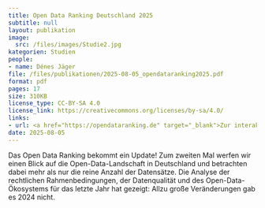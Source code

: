 ```yaml
---
title: Open Data Ranking Deutschland 2025
subtitle: null
layout: publikation
image:
  src: /files/images/Studie2.jpg
kategorien: Studien
people:
- name: Dénes Jäger
file: /files/publikationen/2025-08-05_opendataranking2025.pdf
format: pdf
pages: 17
size: 310KB
license_type: CC-BY-SA 4.0
license_link: https://creativecommons.org/licenses/by-sa/4.0/
links:
- url: <a href="https://opendataranking.de" target="_blank">Zur interaktiven Version des Open Data Rankings</a>
date: 2025-08-05
---
```

Das Open Data Ranking bekommt ein Update! Zum zweiten Mal werfen wir einen Blick auf die Open-Data-Landschaft in Deutschland und betrachten dabei mehr als nur die reine Anzahl der Datensätze. Die Analyse der rechtlichen Rahmenbedingungen, der Datenqualität und des Open-Data-Ökosystems für das letzte Jahr hat gezeigt: Allzu große Veränderungen gab es 2024 nicht.
